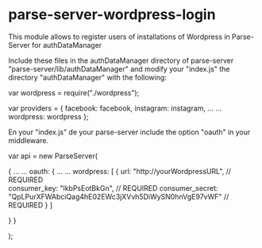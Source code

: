 # parse-server-wordpress-login
This module allows to register users of installations of Wordpress in Parse-Server for authDataManager

Include these files in the authDataManager directory of parse-server "parse-server/lib/authDataManager" and modify your "index.js" the directory "authDataManager" with the following:

var wordpress = require("./wordpress");

var providers = {
  facebook: facebook,
  instagram: instagram,
  ...
  ...
    wordpress: wordpress
};


En your "index.js" de your parse-server include the option "oauth" in your middleware.

var api = new ParseServer(

{ 
  ...
  ...
  oauth: {
   ...
   ...
   wordpress: [
			{
				url: "http://yourWordpressURL",	// REQUIRED		
				consumer_key: "lkbPsEotBkGn", // REQUIRED
				consumer_secret: "QpLPurXFWAbciQag4hE02EWc3jXVvh5DiWySN0hnVgE97vWF" // REQUIRED
			}
		]

  }
}

);




